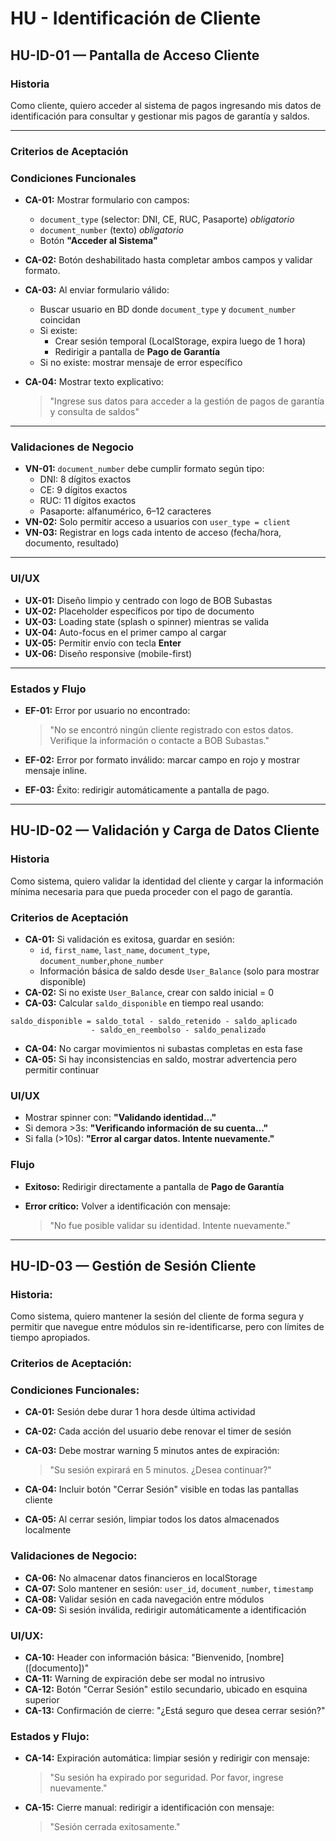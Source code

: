 # HU - Identificación de Cliente

## **HU-ID-01 — Pantalla de Acceso Cliente**

### **Historia**

Como cliente, quiero acceder al sistema de pagos ingresando mis datos de identificación para consultar y gestionar mis pagos de garantía y saldos.

---

### **Criterios de Aceptación**

### **Condiciones Funcionales**

- **CA-01:** Mostrar formulario con campos:
    - `document_type` (selector: DNI, CE, RUC, Pasaporte) *obligatorio*
    - `document_number` (texto) *obligatorio*
    - Botón **"Acceder al Sistema"**
- **CA-02:** Botón deshabilitado hasta completar ambos campos y validar formato.
- **CA-03:** Al enviar formulario válido:
    - Buscar usuario en BD donde `document_type` y `document_number` coincidan
    - Si existe:
        - Crear sesión temporal (LocalStorage, expira luego de 1 hora)
        - Redirigir a pantalla de **Pago de Garantía**
    - Si no existe: mostrar mensaje de error específico
- **CA-04:** Mostrar texto explicativo:
    
    > "Ingrese sus datos para acceder a la gestión de pagos de garantía y consulta de saldos"
    > 

---

### **Validaciones de Negocio**

- **VN-01:** `document_number` debe cumplir formato según tipo:
    - DNI: 8 dígitos exactos
    - CE: 9 dígitos exactos
    - RUC: 11 dígitos exactos
    - Pasaporte: alfanumérico, 6–12 caracteres
- **VN-02:** Solo permitir acceso a usuarios con `user_type = client`
- **VN-03:** Registrar en logs cada intento de acceso (fecha/hora, documento, resultado)

---

### **UI/UX**

- **UX-01:** Diseño limpio y centrado con logo de BOB Subastas
- **UX-02:** Placeholder específicos por tipo de documento
- **UX-03:** Loading state (splash o spinner) mientras se valida
- **UX-04:** Auto-focus en el primer campo al cargar
- **UX-05:** Permitir envío con tecla **Enter**
- **UX-06:** Diseño responsive (mobile-first)

---

### **Estados y Flujo**

- **EF-01:** Error por usuario no encontrado:
    
    > "No se encontró ningún cliente registrado con estos datos. Verifique la información o contacte a BOB Subastas."
    > 
- **EF-02:** Error por formato inválido: marcar campo en rojo y mostrar mensaje inline.
- **EF-03:** Éxito: redirigir automáticamente a pantalla de pago.

---

## **HU-ID-02 — Validación y Carga de Datos Cliente**

### **Historia**

Como sistema, quiero validar la identidad del cliente y cargar la información mínima necesaria para que pueda proceder con el pago de garantía.

### **Criterios de Aceptación**

- **CA-01:** Si validación es exitosa, guardar en sesión:
    - `id`, `first_name`, `last_name`, `document_type`, `document_number`,`phone_number`
    - Información básica de saldo desde `User_Balance` (solo para mostrar disponible)
- **CA-02:** Si no existe `User_Balance`, crear con saldo inicial = 0
- **CA-03:** Calcular `saldo_disponible` en tiempo real usando:

```
saldo_disponible = saldo_total - saldo_retenido - saldo_aplicado
                  - saldo_en_reembolso - saldo_penalizado
```

- **CA-04:** No cargar movimientos ni subastas completas en esta fase
- **CA-05:** Si hay inconsistencias en saldo, mostrar advertencia pero permitir continuar

### **UI/UX**

- Mostrar spinner con: **"Validando identidad..."**
- Si demora >3s: **"Verificando información de su cuenta..."**
- Si falla (>10s): **"Error al cargar datos. Intente nuevamente."**

### **Flujo**

- **Exitoso:** Redirigir directamente a pantalla de **Pago de Garantía**
- **Error crítico:** Volver a identificación con mensaje:
    
    > "No fue posible validar su identidad. Intente nuevamente."
    > 

---

## **HU-ID-03 — Gestión de Sesión Cliente**

### **Historia:**

Como sistema, quiero mantener la sesión del cliente de forma segura y permitir que navegue entre módulos sin re-identificarse, pero con límites de tiempo apropiados.

### **Criterios de Aceptación:**

### **Condiciones Funcionales:**

- **CA-01:** Sesión debe durar 1 hora desde última actividad
- **CA-02:** Cada acción del usuario debe renovar el timer de sesión
- **CA-03:** Debe mostrar warning 5 minutos antes de expiración:
    
    > "Su sesión expirará en 5 minutos. ¿Desea continuar?"
    > 
- **CA-04:** Incluir botón "Cerrar Sesión" visible en todas las pantallas cliente
- **CA-05:** Al cerrar sesión, limpiar todos los datos almacenados localmente

### **Validaciones de Negocio:**

- **CA-06:** No almacenar datos financieros en localStorage
- **CA-07:** Solo mantener en sesión: `user_id`, `document_number`, `timestamp`
- **CA-08:** Validar sesión en cada navegación entre módulos
- **CA-09:** Si sesión inválida, redirigir automáticamente a identificación

### **UI/UX:**

- **CA-10:** Header con información básica: "Bienvenido, [nombre] ([documento])"
- **CA-11:** Warning de expiración debe ser modal no intrusivo
- **CA-12:** Botón "Cerrar Sesión" estilo secundario, ubicado en esquina superior
- **CA-13:** Confirmación de cierre: "¿Está seguro que desea cerrar sesión?"

### **Estados y Flujo:**

- **CA-14:** Expiración automática: limpiar sesión y redirigir con mensaje:
    
    > "Su sesión ha expirado por seguridad. Por favor, ingrese nuevamente."
    > 
- **CA-15:** Cierre manual: redirigir a identificación con mensaje:
    
    > "Sesión cerrada exitosamente."
    >